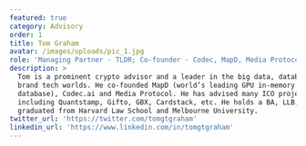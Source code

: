 ```yaml
---
featured: true
category: Advisory
order: 1
title: Tom Graham
avatar: /images/uploads/pic_1.jpg
role: 'Managing Partner - TLDR; Co-founder - Codec, MapD, Media Protocol, DFC'
description: >
  Tom is a prominent crypto advisor and a leader in the big data, database and
  brand tech worlds. He co-founded MapD (world’s leading GPU in-memory
  database), Codec.ai and Media Protocol. He has advised many ICO projects
  including Quantstamp, Gifto, GBX, Cardstack, etc. He holds a BA, LLB, LLM, and
  graduated from Harvard Law School and Melbourne University.
twitter_url: 'https://twitter.com/tomgtgraham'
linkedin_url: 'https://www.linkedin.com/in/tomgtgraham'
---
```


